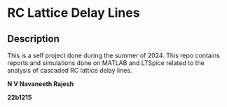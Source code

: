 # RC Lattice Delay Lines
## Description
This is a self project done during the summer of 2024. This repo contains reports and simulations done on MATLAB and LTSpice related to the analysis of cascaded RC lattice delay lines.

**N V Navaneeth Rajesh**

**22b1215**
